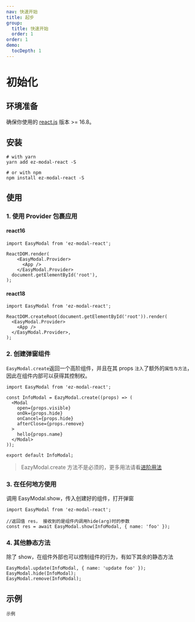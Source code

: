 ```yaml
---
nav: 快速开始
title: 起步
group:
  title: 快速开始
  order: 1
order: 1
demo:
  tocDepth: 1
---
```


# 初始化

## 环境准备

确保你使用的 <a href="https://github.com/facebook/react">react.js</a> 版本 >= 16.8。

## 安装

```shell
# with yarn
yarn add ez-modal-react -S

# or with npm
npm install ez-modal-react -S
```

## 使用

### 1. 使用 Provider 包裹应用

#### react16

```tsx {4,6} | pure
import EasyModal from 'ez-modal-react';

ReactDOM.render(
    <EasyModal.Provider>
      <App />
    </EasyModal.Provider>
  document.getElementById('root'),
);

```

#### react18

```tsx {4,6} | pure
import EasyModal from 'ez-modal-react';

ReactDOM.createRoot(document.getElementById('root')).render(
  <EasyModal.Provider>
    <App />
  </EasyModal.Provider>,
);
```

### 2. 创建弹窗组件

`EasyModal.create`返回一个高阶组件，并且在其 props `注入`了额外的`属性与方法`，因此在组件内部可以获得其控制权。

```tsx | pure
import EasyModal from 'ez-modal-react';

const InfoModal = EazyModal.create((props) => (
  <Modal
    open={props.visible}
    onOk={props.hide}
    onCancel={props.hide}
    afterClose={props.remove}
  >
    hello{props.name}
  </Modal>
));

export default InfoModal;
```

> EazyModal.create 方法不是必须的，更多用法请看<a title="进阶用法" class="" href="/guide/advance">进阶用法</a>

### 3. 在任何地方使用

调用 EasyModal.show，传入创建好的组件，打开弹窗

```tsx | pure
import EasyModal from 'ez-modal-react';

//返回值 res， 接收到的是组件内调用hide(arg)时的参数
const res = await EasyModal.show(InfoModal, { name: 'foo' });
```

### 4. 其他静态方法

除了 show，在组件外部也可以控制组件的行为，有如下其余的静态方法

```tsx | pure
EasyModal.update(InfoModal, { name: 'update foo' });
EasyModal.hide(InfoModal);
EasyModal.remove(InfoModal);
```

## 示例

<code src="./demo/single.tsx">示例</code>
